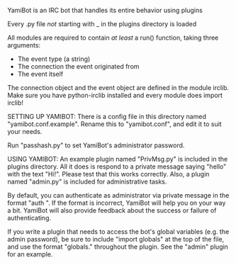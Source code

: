 YamiBot is an IRC bot that handles its entire behavior using plugins

Every .py file *not* starting with _ in the plugins directory is loaded

All modules are required to contain *at least* a run() function, taking three arguments:
 - The event type (a string)
 - The connection the event originated from
 - The event itself

The connection object and the event object are defined in the module irclib.
Make sure you have python-irclib installed and every module does import irclib!

SETTING UP YAMIBOT:
There is a config file in this directory named "yamibot.conf.example". Rename this to
"yamibot.conf", and edit it to suit your needs.

Run "passhash.py" to set YamiBot's administrator password.

USING YAMIBOT:
An example plugin named "PrivMsg.py" is included in the plugins directory. All it does
is respond to a private message saying "hello" with the text "Hi!". Please test that
this works correctly. Also, a plugin named "admin.py" is included for administrative
tasks.

By default, you can authenticate as administrator via private message in the format "auth <password>".
If the format is incorrect, YamiBot will help you on your way a bit. YamiBot will also
provide feedback about the success or failure of authenticating.

If you write a plugin that needs to access the bot's global variables (e.g. the admin password), be sure
to include "import globals" at the top of the file, and use the format "globals.<varname>" throughout
the plugin. See the "admin" plugin for an example.
